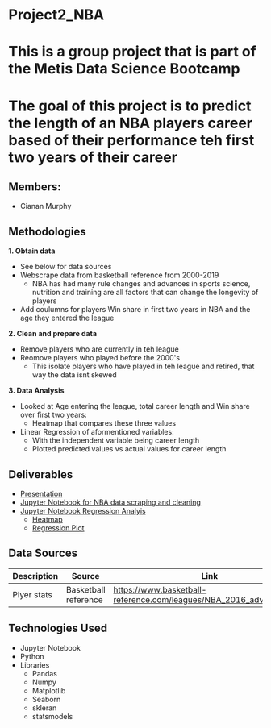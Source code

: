 # Project2_NBA
# This is a group project that is part of the Metis Data Science Bootcamp
# The goal of this project is to predict the length of an NBA players career based of their performance teh first two years of their career
## Members:
+ Cianan Murphy

## Methodologies
**1. Obtain data**
- See below for data sources
- Webscrape data from basketball reference from 2000-2019
  - NBA has had many rule changes and advances in sports science, nutrition and training are all factors that can change the longevity of players
- Add coulumns for players Win share in first two years in NBA and the age they entered the league

**2. Clean and prepare data**
- Remove players who are currently in teh league 
- Reomove players who played before the 2000's
  - This isolate players who have played in teh league and retired, that way the data isnt skewed
    
    
**3. Data Analysis**
- Looked at Age entering the league, total career length and Win share over first two years:
  - Heatmap that compares these three values
- Linear Regression of aformentioned variables:
  - With the independent variable being career length
  - Plotted predicted values vs actual values for career length


## Deliverables
- [Presentation](NBA_per.pdf)
- [Jupyter Notebook for NBA data scraping and cleaning](Data_scraping.ipynb)
- [Jupyter Notebook Regression Analyis](Regression_Analysis.ipynb)
  - [Heatmap](Heatmap.png)
  - [Regression Plot](Pred_vs_act)


## Data Sources

|Description|Source|Link|
|------------|------|-----|
|Plyer stats | Basketball reference | https://www.basketball-reference.com/leagues/NBA_2016_advanced.html |

## Technologies Used
* Jupyter Notebook
* Python
* Libraries
  * Pandas
  * Numpy
  * Matplotlib
  * Seaborn
  * skleran
  * statsmodels
